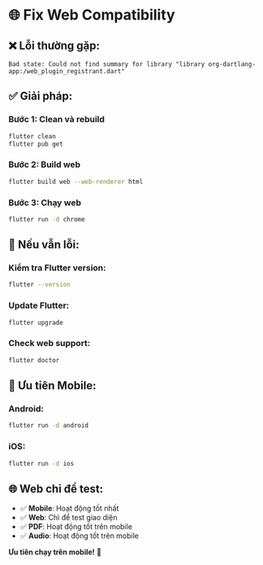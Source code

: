 # 🌐 Fix Web Compatibility

## ❌ **Lỗi thường gặp:**
```
Bad state: Could not find summary for library "library org-dartlang-app:/web_plugin_registrant.dart"
```

## ✅ **Giải pháp:**

### **Bước 1: Clean và rebuild**
```bash
flutter clean
flutter pub get
```

### **Bước 2: Build web**
```bash
flutter build web --web-renderer html
```

### **Bước 3: Chạy web**
```bash
flutter run -d chrome
```

## 🔧 **Nếu vẫn lỗi:**

### **Kiểm tra Flutter version:**
```bash
flutter --version
```

### **Update Flutter:**
```bash
flutter upgrade
```

### **Check web support:**
```bash
flutter doctor
```

## 📱 **Ưu tiên Mobile:**

### **Android:**
```bash
flutter run -d android
```

### **iOS:**
```bash
flutter run -d ios
```

## 🌐 **Web chỉ để test:**

- ✅ **Mobile**: Hoạt động tốt nhất
- ✅ **Web**: Chỉ để test giao diện
- ✅ **PDF**: Hoạt động tốt trên mobile
- ✅ **Audio**: Hoạt động tốt trên mobile

**Ưu tiên chạy trên mobile!** 📱 